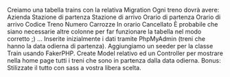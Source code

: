 Creiamo una tabella trains con la relativa Migration
Ogni treno dovrà avere:
Azienda
Stazione di partenza
Stazione di arrivo
Orario di partenza
Orario di arrivo
Codice Treno
Numero Carrozze
In orario
Cancellato
È probabile che siano necessarie altre colonne per far funzionare la tabella nel modo corretto ;) ...
Inserite inizialmente i dati tramite PhpMyAdmin (treni che hanno la data odierna di partenza).
Aggiungiamo un seeder per la classe Train usando FakerPHP.
Create Model relativo ed un Controller per mostrare nella home page tutti i treni che sono in partenza dalla data odierna.
Bonus:
Stilizzate il tutto con sass a vostra libera scelta.
